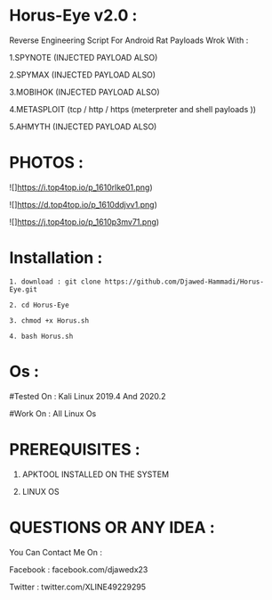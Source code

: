 # Horus-Eye v2.0 : 

Reverse Engineering Script For Android Rat Payloads Wrok With : 

1.SPYNOTE (INJECTED PAYLOAD ALSO)

2.SPYMAX (INJECTED PAYLOAD ALSO)

3.MOBIHOK (INJECTED PAYLOAD ALSO)

4.METASPLOIT (tcp / http / https (meterpreter and shell payloads ))

5.AHMYTH (INJECTED PAYLOAD ALSO)

# PHOTOS :

![]https://i.top4top.io/p_1610rlke01.png)

![]https://d.top4top.io/p_1610ddjvv1.png)

![]https://j.top4top.io/p_1610p3mv71.png)

# Installation :

```
1. download : git clone https://github.com/Djawed-Hammadi/Horus-Eye.git

2. cd Horus-Eye

3. chmod +x Horus.sh

4. bash Horus.sh

```

# Os : 

#Tested On : Kali Linux 2019.4 And 2020.2

#Work On : All Linux Os 

# PREREQUISITES :

1. APKTOOL INSTALLED ON THE SYSTEM 

2. LINUX OS 

# QUESTIONS OR ANY IDEA : 

You Can Contact Me On : 

Facebook : facebook.com/djawedx23

Twitter : twitter.com/XLINE49229295


